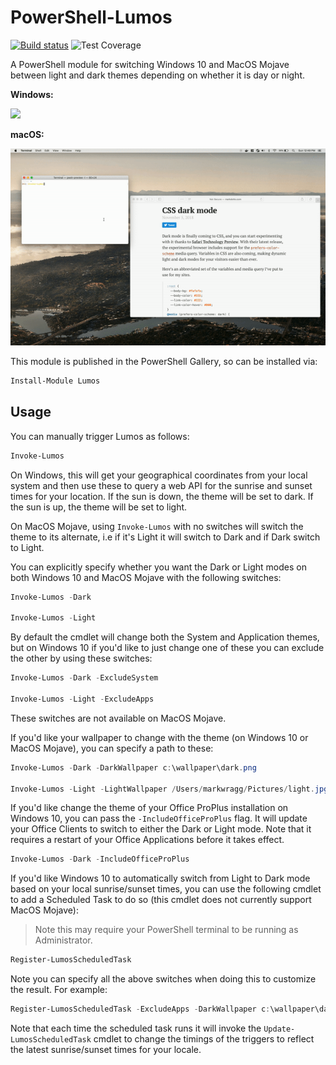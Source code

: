 # PowerShell-Lumos

[![Build status](https://ci.appveyor.com/api/projects/status/awhysa8j9ftgh3an?svg=true)](https://ci.appveyor.com/project/markwragg/powershell-lumos) ![Test Coverage](https://img.shields.io/badge/coverage-35%25-red.svg?maxAge=60)

A PowerShell module for switching Windows 10 and MacOS Mojave between light and dark themes depending on whether it is day or night.

__Windows:__

<img src="https://github.com/markwragg/PowerShell-Lumos/raw/master/assets/Invoke-Lumos-Windows.gif" data-canonical-src="https://gyazo.com/eb5c5741b6a9a16c692170a41a49c858.png" width="600" />

__macOS:__

![Invoke-Lumos](assets/Invoke-Lumos-macOS.gif)

This module is published in the PowerShell Gallery, so can be installed via:

```PowerShell
Install-Module Lumos
```

## Usage

You can manually trigger Lumos as follows:

```PowerShell
Invoke-Lumos
```

On Windows, this will get your geographical coordinates from your local system and then use these to query a web API for the sunrise and sunset times for your location.
If the sun is down, the theme will be set to dark.
If the sun is up, the theme will be set to light.

On MacOS Mojave, using `Invoke-Lumos` with no switches will switch the theme to its alternate, i.e if it's Light it will switch to Dark and if Dark switch to Light.

You can explicitly specify whether you want the Dark or Light modes on both Windows 10 and MacOS Mojave with the following switches:

```PowerShell
Invoke-Lumos -Dark

Invoke-Lumos -Light
```

By default the cmdlet will change both the System and Application themes, but on Windows 10 if you'd like to just change one of these you can exclude the other by using these switches:

```PowerShell
Invoke-Lumos -Dark -ExcludeSystem

Invoke-Lumos -Light -ExcludeApps
```
These switches are not available on MacOS Mojave.

If you'd like your wallpaper to change with the theme (on Windows 10 or MacOS Mojave), you can specify a path to these:

```PowerShell
Invoke-Lumos -Dark -DarkWallpaper c:\wallpaper\dark.png

Invoke-Lumos -Light -LightWallpaper /Users/markwragg/Pictures/light.jpg
```

If you'd like change the theme of your Office ProPlus installation on Windows 10, you can pass the `-IncludeOfficeProPlus` flag. It will update your Office Clients to switch to either the Dark or Light mode. Note that it requires a restart of your Office Applications before it takes effect.

```PowerShell
Invoke-Lumos -Dark -IncludeOfficeProPlus
```

If you'd like Windows 10 to automatically switch from Light to Dark mode based on your local sunrise/sunset times, you can use the following cmdlet to add a Scheduled Task to do so (this cmdlet does not currently support MacOS Mojave):

> Note this may require your PowerShell terminal to be running as Administrator.

```PowerShell
Register-LumosScheduledTask
```

Note you can specify all the above switches when doing this to customize the result. For example:

```PowerShell
Register-LumosScheduledTask -ExcludeApps -DarkWallpaper c:\wallpaper\dark.png -LightWallpaper c:\wallpaper\light.png
```

Note that each time the scheduled task runs it will invoke the `Update-LumosScheduledTask` cmdlet to change the timings of the triggers to reflect the latest sunrise/sunset times for your locale.
